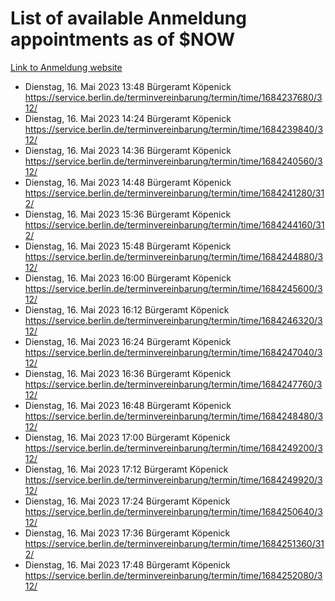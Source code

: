# List of available Anmeldung appointments as of $NOW
[Link to Anmeldung website](https://service.berlin.de/terminvereinbarung/termin/tag.php?termin=1&anliegen[]=120686&dienstleisterlist=122210,122217,327316,122219,327312,122227,327314,122231,327346,122243,327348,122254,122252,329742,122260,329745,122262,329748,122271,327278,122273,327274,122277,327276,330436,122280,327294,122282,327290,122284,327292,122291,327270,122285,327266,122286,327264,122296,327268,150230,329760,122297,327286,122294,327284,122312,329763,122314,329775,122304,327330,122311,327334,122309,327332,317869,122281,327352,122279,329772,122283,122276,327324,122274,327326,122267,329766,122246,327318,122251,327320,122257,327322,122208,327298,122226,327300&herkunft=http%3A%2F%2Fservice.berlin.de%2Fdienstleistung%2F120686%2F)
- Dienstag, 16. Mai 2023 13:48 Bürgeramt Köpenick https://service.berlin.de/terminvereinbarung/termin/time/1684237680/312/
- Dienstag, 16. Mai 2023 14:24 Bürgeramt Köpenick https://service.berlin.de/terminvereinbarung/termin/time/1684239840/312/
- Dienstag, 16. Mai 2023 14:36 Bürgeramt Köpenick https://service.berlin.de/terminvereinbarung/termin/time/1684240560/312/
- Dienstag, 16. Mai 2023 14:48 Bürgeramt Köpenick https://service.berlin.de/terminvereinbarung/termin/time/1684241280/312/
- Dienstag, 16. Mai 2023 15:36 Bürgeramt Köpenick https://service.berlin.de/terminvereinbarung/termin/time/1684244160/312/
- Dienstag, 16. Mai 2023 15:48 Bürgeramt Köpenick https://service.berlin.de/terminvereinbarung/termin/time/1684244880/312/
- Dienstag, 16. Mai 2023 16:00 Bürgeramt Köpenick https://service.berlin.de/terminvereinbarung/termin/time/1684245600/312/
- Dienstag, 16. Mai 2023 16:12 Bürgeramt Köpenick https://service.berlin.de/terminvereinbarung/termin/time/1684246320/312/
- Dienstag, 16. Mai 2023 16:24 Bürgeramt Köpenick https://service.berlin.de/terminvereinbarung/termin/time/1684247040/312/
- Dienstag, 16. Mai 2023 16:36 Bürgeramt Köpenick https://service.berlin.de/terminvereinbarung/termin/time/1684247760/312/
- Dienstag, 16. Mai 2023 16:48 Bürgeramt Köpenick https://service.berlin.de/terminvereinbarung/termin/time/1684248480/312/
- Dienstag, 16. Mai 2023 17:00 Bürgeramt Köpenick https://service.berlin.de/terminvereinbarung/termin/time/1684249200/312/
- Dienstag, 16. Mai 2023 17:12 Bürgeramt Köpenick https://service.berlin.de/terminvereinbarung/termin/time/1684249920/312/
- Dienstag, 16. Mai 2023 17:24 Bürgeramt Köpenick https://service.berlin.de/terminvereinbarung/termin/time/1684250640/312/
- Dienstag, 16. Mai 2023 17:36 Bürgeramt Köpenick https://service.berlin.de/terminvereinbarung/termin/time/1684251360/312/
- Dienstag, 16. Mai 2023 17:48 Bürgeramt Köpenick https://service.berlin.de/terminvereinbarung/termin/time/1684252080/312/
